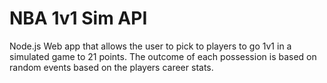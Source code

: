 # NBA 1v1 Sim API
Node.js Web app that allows the user to pick to players to go 1v1 in a simulated game to 21 points. The outcome of each possession is based on random events based on the players career stats.
